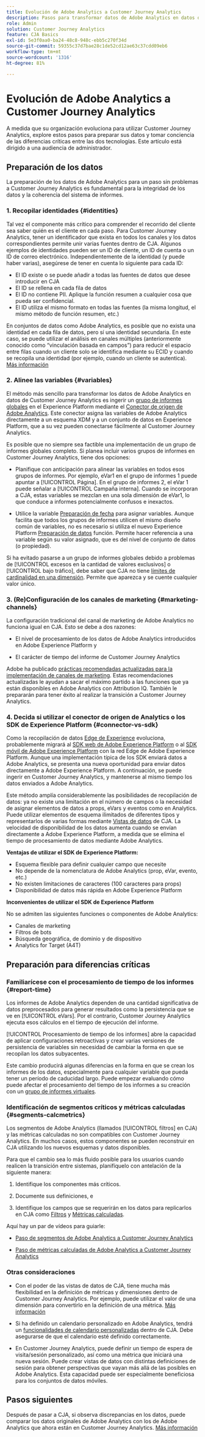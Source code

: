 ```yaml
---
title: Evolución de Adobe Analytics a Customer Journey Analytics
description: Pasos para transformar datos de Adobe Analytics en datos de Customer Journey Analytics
role: Admin
solution: Customer Journey Analytics
feature: CJA Basics
exl-id: 5e3f0aa0-ba24-48c8-948c-ebb5c270f34d
source-git-commit: 59355c37d7bae28c1de52cd12ae63c37cdd09eb6
workflow-type: tm+mt
source-wordcount: '1316'
ht-degree: 81%

---
```


# Evolución de Adobe Analytics a Customer Journey Analytics

A medida que su organización evoluciona para utilizar Customer Journey Analytics, explore estos pasos para preparar sus datos y tomar conciencia de las diferencias críticas entre las dos tecnologías. Este artículo está dirigido a una audiencia de administrador.

## Preparación de los datos

La preparación de los datos de Adobe Analytics para un paso sin problemas a Customer Journey Analytics es fundamental para la integridad de los datos y la coherencia del sistema de informes.

### 1. Recopilar identidades {#identities}

Tal vez el componente más crítico para comprender el recorrido del cliente sea saber quién es el cliente en cada paso. Para Customer Journey Analytics, tener un identificador que exista en todos los canales y los datos correspondientes permite unir varias fuentes dentro de CJA.
Algunos ejemplos de identidades pueden ser un ID de cliente, un ID de cuenta o un ID de correo electrónico. Independientemente de la identidad (y puede haber varias), asegúrese de tener en cuenta lo siguiente para cada ID:

* El ID existe o se puede añadir a todas las fuentes de datos que desee introducir en CJA
* El ID se rellena en cada fila de datos
* El ID no contiene PII. Aplique la función resumen a cualquier cosa que pueda ser confidencial.
* El ID utiliza el mismo formato en todas las fuentes (la misma longitud, el mismo método de función resumen, etc.)

En conjuntos de datos como Adobe Analytics, es posible que no exista una identidad en cada fila de datos, pero sí una identidad secundaria. En este caso, se puede utilizar el análisis en canales múltiples (anteriormente conocido como “vinculación basada en campos”) para reducir el espacio entre filas cuando un cliente solo se identifica mediante su ECID y cuando se recopila una identidad (por ejemplo, cuando un cliente se autentica). [Más información](https://experienceleague.adobe.com/docs/analytics-platform/using/cja-connections/cca/overview.html?lang=es)

### 2. Alinee las variables {#variables}

El método más sencillo para transformar los datos de Adobe Analytics en datos de Customer Journey Analytics es ingerir un [grupo de informes globales](https://experienceleague.adobe.com/docs/analytics/implementation/prepare/global-rs.html?lang=es) en el Experience Platform mediante el [Conector de origen de Adobe Analytics](https://experienceleague.adobe.com/docs/experience-platform/sources/ui-tutorials/create/adobe-applications/analytics.html?lang=es). Este conector asigna las variables de Adobe Analytics directamente a un esquema XDM y a un conjunto de datos en Experience Platform, que a su vez pueden conectarse fácilmente al Customer Journey Analytics.

Es posible que no siempre sea factible una implementación de un grupo de informes globales completo. Si planea incluir varios grupos de informes en Customer Journey Analytics, tiene dos opciones:

* Planifique con anticipación para alinear las variables en todos esos grupos de informes. Por ejemplo, eVar1 en el grupo de informes 1 puede apuntar a [!UICONTROL Página]. En el grupo de informes 2, el eVar 1 puede señalar a [!UICONTROL Campaña interna]. Cuando se incorporan a CJA, estas variables se mezclan en una sola dimensión de eVar1, lo que conduce a informes potencialmente confusos e inexactos.

* Utilice la variable [Preparación de fecha](https://experienceleague.adobe.com/docs/experience-platform/data-prep/home.html) para asignar variables. Aunque facilita que todos los grupos de informes utilicen el mismo diseño común de variables, no es necesario si utiliza el nuevo Experience Platform [Preparación de datos](https://experienceleague.adobe.com/docs/experience-platform/sources/ui-tutorials/create/adobe-applications/analytics.html?lang=en#mapping) función. Permite hacer referencia a una variable según su valor asignado, que es del nivel de conjunto de datos (o propiedad).

Si ha evitado pasarse a un grupo de informes globales debido a problemas de [!UICONTROL excesos en la cantidad de valores exclusivos] o [!UICONTROL bajo tráfico], debe saber que CJA no tiene [límites de cardinalidad en una dimensión](/help/components/dimensions/high-cardinality.md). Permite que aparezca y se cuente cualquier valor único.

### 3. (Re)Configuración de los canales de marketing {#marketing-channels}

La configuración tradicional del canal de marketing de Adobe Analytics no funciona igual en CJA. Esto se debe a dos razones:

* El nivel de procesamiento de los datos de Adobe Analytics introducidos en Adobe Experience Platform y

* El carácter de tiempo del informe de Customer Journey Analytics

Adobe ha publicado [prácticas recomendadas actualizadas para la implementación de canales de marketing](https://experienceleague.adobe.com/docs/analytics/components/marketing-channels/mchannel-best-practices.html?lang=es). Estas recomendaciones actualizadas le ayudan a sacar el máximo partido a las funciones que ya están disponibles en Adobe Analytics con Attribution IQ. También le prepararán para tener éxito al realizar la transición a Customer Journey Analytics.

### 4. Decida si utilizar el conector de origen de Analytics o los SDK de Experience Platform {#connector-vs-sdk}

Como la recopilación de datos [Edge de Experience](https://experienceleague.adobe.com/docs/experience-platform/edge/home.html?lang=es) evoluciona, probablemente migrará al [SDK web de Adobe Experience Platform](https://experienceleague.adobe.com/docs/web-sdk.html?lang=es) o al [SDK móvil de Adobe Experience Platform](https://experienceleague.adobe.com/docs/mobile.html?lang=es) con la red Edge de Adobe Experience Platform. Aunque una implementación típica de los SDK enviará datos a Adobe Analytics, se presenta una nueva oportunidad para enviar datos directamente a Adobe Experience Platform. A continuación, se puede ingerir en Customer Journey Analytics, y mantenerse al mismo tiempo los datos enviados a Adobe Analytics.

Este método amplía considerablemente las posibilidades de recopilación de datos: ya no existe una limitación en el número de campos o la necesidad de asignar elementos de datos a props, eVars y eventos como en Analytics. Puede utilizar elementos de esquema ilimitados de diferentes tipos y representarlos de varias formas mediante [Vistas de datos](/help/data-views/data-views.md) de CJA. La velocidad de disponibilidad de los datos aumenta cuando se envían directamente a Adobe Experience Platform, a medida que se elimina el tiempo de procesamiento de datos mediante Adobe Analytics.

**Ventajas de utilizar el SDK de Experience Platform:**

* Esquema flexible para definir cualquier campo que necesite
* No depende de la nomenclatura de Adobe Analytics (prop, eVar, evento, etc.)
* No existen limitaciones de caracteres (100 caracteres para props)
* Disponibilidad de datos más rápida en Adobe Experience Platform

**Inconvenientes de utilizar el SDK de Experience Platform**

No se admiten las siguientes funciones o componentes de Adobe Analytics:

* Canales de marketing
* Filtros de bots
* Búsqueda geográfica, de dominio y de dispositivo
* Analytics for Target (A4T)

## Preparación para diferencias críticas

### Familiarícese con el procesamiento de tiempo de los informes {#report-time}

Los informes de Adobe Analytics dependen de una cantidad significativa de datos preprocesados para generar resultados como la persistencia que se ve en [!UICONTROL eVars]. Por el contrario, Customer Journey Analytics ejecuta esos cálculos en el tiempo de ejecución del informe.

[!UICONTROL Procesamiento de tiempo de los informes] abre la capacidad de aplicar configuraciones retroactivas y crear varias versiones de persistencia de variables sin necesidad de cambiar la forma en que se recopilan los datos subyacentes.

Este cambio producirá algunas diferencias en la forma en que se crean los informes de los datos, especialmente para cualquier variable que pueda tener un período de caducidad largo. Puede empezar evaluando cómo puede afectar el procesamiento del tiempo de los informes a su creación con un [grupo de informes virtuales](https://experienceleague.adobe.com/docs/analytics/components/virtual-report-suites/vrs-report-time-processing.html?lang=es).

### Identificación de segmentos críticos y métricas calculadas {#segments-calcmetrics}

Los segmentos de Adobe Analytics (llamados [!UICONTROL filtros] en CJA) y las métricas calculadas no son compatibles con Customer Journey Analytics. En muchos casos, estos componentes se pueden reconstruir en CJA utilizando los nuevos esquemas y datos disponibles.

Para que el cambio sea lo más fluido posible para los usuarios cuando realicen la transición entre sistemas, planifíquelo con antelación de la siguiente manera:

1. Identifique los componentes más críticos.

1. Documente sus definiciones, e

1. Identifique los campos que se requerirán en los datos para replicarlos en CJA como [Filtros](/help/components/filters/filters-overview.md) y [Métricas calculadas](/help/components/calc-metrics/calc-metr-overview.md).

Aquí hay un par de vídeos para guiarle:

* [Paso de segmentos de Adobe Analytics a Customer Journey Analytics](https://experienceleague.adobe.com/docs/customer-journey-analytics-learn/tutorials/moving-adobe-analytics-segments-to-customer-journey-analytics.html?lang=es)

* [Paso de métricas calculadas de Adobe Analytics a Customer Journey Analytics](https://experienceleague.adobe.com/docs/customer-journey-analytics-learn/tutorials/moving-your-calculated-metrics-from-adobe-analytics-to-customer-journey-analytics.html?lang=es)

### Otras consideraciones

* Con el poder de las vistas de datos de CJA, tiene mucha más flexibilidad en la definición de métricas y dimensiones dentro de Customer Journey Analytics. Por ejemplo, puede utilizar el valor de una dimensión para convertirlo en la definición de una métrica. [Más información](/help/data-views/data-views-usecases.md)

* Si ha definido un calendario personalizado en Adobe Analytics, tendrá un [funcionalidades de calendario personalizadas](/help/components/date-ranges/custom-date-ranges.md) dentro de CJA. Debe asegurarse de que el calendario esté definido correctamente.

* En Customer Journey Analytics, puede definir un tiempo de espera de visita/sesión personalizado, así como una métrica que iniciará una nueva sesión. Puede crear vistas de datos con distintas definiciones de sesión para obtener perspectivas que vayan más allá de las posibles en Adobe Analytics. Esta capacidad puede ser especialmente beneficiosa para los conjuntos de datos móviles.

## Pasos siguientes

Después de pasar a CJA, si observa discrepancias en los datos, puede comparar los datos originales de Adobe Analytics con los de Adobe Analytics que ahora están en Customer Journey Analytics. [Más información](/help/troubleshooting/compare.md)
